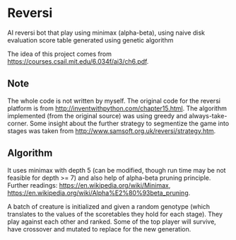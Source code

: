# Reversi
AI reversi bot that play using minimax (alpha-beta), using naive disk evaluation score table generated using genetic algorithm

The idea of this project comes from https://courses.csail.mit.edu/6.034f/ai3/ch6.pdf.

## Note
The whole code is not written by myself. The original code for the reversi platform is from http://inventwithpython.com/chapter15.html. The algorithm implemented (from the original source) was using greedy and always-take-corner. Some insight about the further strategy to segmentize the game into stages was taken from http://www.samsoft.org.uk/reversi/strategy.htm.

## Algorithm
It uses minimax with depth 5 (can be modified, though run time may be not feasible for depth >= 7) and also help of alpha-beta pruning principle. Further readings: https://en.wikipedia.org/wiki/Minimax,
https://en.wikipedia.org/wiki/Alpha%E2%80%93beta_pruning.

A batch of creature is initialized and given a random genotype (which translates to the values of the scoretables they hold for each stage). They play against each other and ranked. Some of the top player will survive, have crossover and mutated to replace for the new generation.

